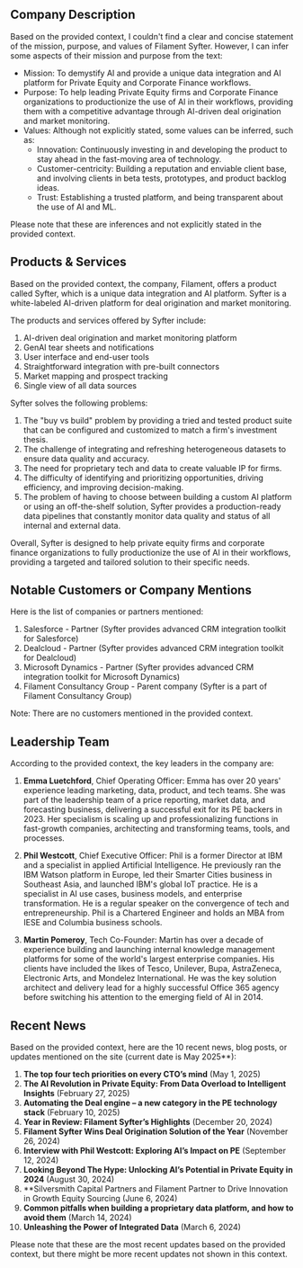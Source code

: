## Company Description
Based on the provided context, I couldn't find a clear and concise statement of the mission, purpose, and values of Filament Syfter. However, I can infer some aspects of their mission and purpose from the text:

* Mission: To demystify AI and provide a unique data integration and AI platform for Private Equity and Corporate Finance workflows.
* Purpose: To help leading Private Equity firms and Corporate Finance organizations to productionize the use of AI in their workflows, providing them with a competitive advantage through AI-driven deal origination and market monitoring.
* Values: Although not explicitly stated, some values can be inferred, such as:
	+ Innovation: Continuously investing in and developing the product to stay ahead in the fast-moving area of technology.
	+ Customer-centricity: Building a reputation and enviable client base, and involving clients in beta tests, prototypes, and product backlog ideas.
	+ Trust: Establishing a trusted platform, and being transparent about the use of AI and ML.

Please note that these are inferences and not explicitly stated in the provided context.

## Products & Services
Based on the provided context, the company, Filament, offers a product called Syfter, which is a unique data integration and AI platform. Syfter is a white-labeled AI-driven platform for deal origination and market monitoring.

The products and services offered by Syfter include:

1. AI-driven deal origination and market monitoring platform
3. GenAI tear sheets and notifications
4. User interface and end-user tools
5. Straightforward integration with pre-built connectors
6. Market mapping and prospect tracking
7. Single view of all data sources

Syfter solves the following problems:

1. The "buy vs build" problem by providing a tried and tested product suite that can be configured and customized to match a firm's investment thesis.
2. The challenge of integrating and refreshing heterogeneous datasets to ensure data quality and accuracy.
3. The need for proprietary tech and data to create valuable IP for firms.
4. The difficulty of identifying and prioritizing opportunities, driving efficiency, and improving decision-making.
5. The problem of having to choose between building a custom AI platform or using an off-the-shelf solution, Syfter provides a production-ready data pipelines that constantly monitor data quality and status of all internal and external data.

Overall, Syfter is designed to help private equity firms and corporate finance organizations to fully productionize the use of AI in their workflows, providing a targeted and tailored solution to their specific needs.

## Notable Customers or Company Mentions
Here is the list of companies or partners mentioned:

1. Salesforce - Partner (Syfter provides advanced CRM integration toolkit for Salesforce)
2. Dealcloud - Partner (Syfter provides advanced CRM integration toolkit for Dealcloud)
3. Microsoft Dynamics - Partner (Syfter provides advanced CRM integration toolkit for Microsoft Dynamics)
4. Filament Consultancy Group - Parent company (Syfter is a part of Filament Consultancy Group)

Note: There are no customers mentioned in the provided context.

## Leadership Team
According to the provided context, the key leaders in the company are:

1. **Emma Luetchford**, Chief Operating Officer:
Emma has over 20 years' experience leading marketing, data, product, and tech teams. She was part of the leadership team of a price reporting, market data, and forecasting business, delivering a successful exit for its PE backers in 2023. Her specialism is scaling up and professionalizing functions in fast-growth companies, architecting and transforming teams, tools, and processes.

2. **Phil Westcott**, Chief Executive Officer:
Phil is a former Director at IBM and a specialist in applied Artificial Intelligence. He previously ran the IBM Watson platform in Europe, led their Smarter Cities business in Southeast Asia, and launched IBM's global IoT practice. He is a specialist in AI use cases, business models, and enterprise transformation. He is a regular speaker on the convergence of tech and entrepreneurship. Phil is a Chartered Engineer and holds an MBA from IESE and Columbia business schools.

3. **Martin Pomeroy**, Tech Co-Founder:
Martin has over a decade of experience building and launching internal knowledge management platforms for some of the world's largest enterprise companies. His clients have included the likes of Tesco, Unilever, Bupa, AstraZeneca, Electronic Arts, and Mondelez International. He was the key solution architect and delivery lead for a highly successful Office 365 agency before switching his attention to the emerging field of AI in 2014.

## Recent News
Based on the provided context, here are the 10 recent news, blog posts, or updates mentioned on the site (current date is May 2025**):

1. **The top four tech priorities on every CTO’s mind** (May 1, 2025)
2. **The AI Revolution in Private Equity: From Data Overload to Intelligent Insights** (February 27, 2025)
3. **Automating the Deal engine – a new category in the PE technology stack** (February 10, 2025)
4. **Year in Review: Filament Syfter’s Highlights** (December 20, 2024)
5. **Filament Syfter Wins Deal Origination Solution of the Year** (November 26, 2024)
6. **Interview with Phil Westcott: Exploring AI’s Impact on PE** (September 12, 2024)
7. **Looking Beyond The Hype: Unlocking AI’s Potential in Private Equity in 2024** (August 30, 2024)
8. **Silversmith Capital Partners and Filament Partner to Drive Innovation in Growth Equity Sourcing (June 6, 2024)
9. **Common pitfalls when building a proprietary data platform, and how to avoid them** (March 14, 2024)
10. **Unleashing the Power of Integrated Data** (March 6, 2024)

Please note that these are the most recent updates based on the provided context, but there might be more recent updates not shown in this context.

